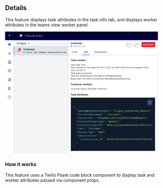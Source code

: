 ## Details
This feature displays task attributes in the task info tab, and displays worker attributes in the teams view worker panel.

![image](https://raw.githubusercontent.com/twilio/flex-plugin-library-attribute-viewer/main/screenshots/attribute-viewer.png)

### How it works
This feature uses a Twilio Paste code block component to display task and worker attributes passed via component props.

